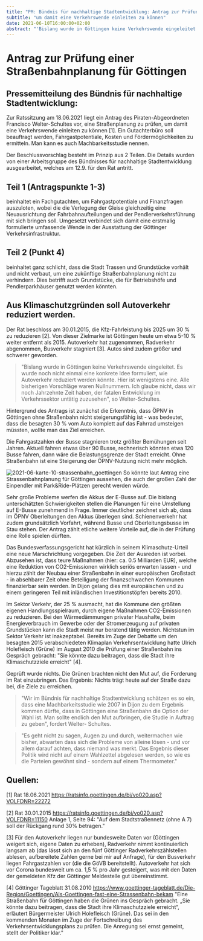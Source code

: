 ```yaml
---
title: "PM: Bündnis für nachhaltige Stadtentwicklung: Antrag zur Prüfung einer Straßenbahnplanung"
subtitle: "um damit eine Verkehrswende einleiten zu können"
date: 2021-06-10T16:00:00+02:00
abstract: "'Bislang wurde in Göttingen keine Verkehrswende eingeleitet. Es wurde noch nicht einmal eine konkrete Idee formuliert, wie Autoverkehr reduziert werden könnte. Hier ist wenigstens eine. Alle bisherigen Vorschläge waren Nullnummern. Ich glaube nicht, dass wir noch Jahrzehnte Zeit haben, der fatalen Entwicklung im Verkehrssektor untätig zuzusehen', so Welter-Schultes."
---
```


Antrag zur Prüfung einer Straßenbahnplanung für Göttingen
==============

Pressemitteilung des Bündnis für nachhaltige Stadtentwicklung: 
------------

Zur Ratssitzung am 18.06.2021 liegt ein Antrag des Piraten-Abgeordneten Francisco Welter-Schultes
vor, eine Straßenplanung zu prüfen, um damit eine Verkehrswende einleiten zu können [1]. Ein
Gutachterbüro soll beauftragt werden, Fahrgastpotentiale, Kosten und Fördermöglichkeiten zu
ermitteln. Man kann es auch Machbarkeitsstudie nennen.

Der Beschlussvorschlag besteht im Prinzip aus 2 Teilen. Die Details wurden von einer Arbeitsgruppe
des Bündnisses für nachhaltige Stadtentwicklung ausgearbeitet, welches am 12.9. für den Rat antritt.

Teil 1 (Antragspunkte 1-3) 
------------

beinhaltet ein Fachgutachten, um Fahrgastpotentiale und Finanzfragen
auszuloten, wobei die die Verlegung der Gleise gleichzeitig eine Neuausrichtung der
Fahrbahnaufteilungen und der Pendlerverkehrsführung mit sich bringen soll. Umgesetzt verbindet
sich damit eine erstmalig formulierte umfassende Wende in der Ausstattung der Göttinger
Verkehrsinfrastruktur.

Teil 2 (Punkt 4) 
------------

beinhaltet ganz schlicht, dass die Stadt Trassen und Grundstücke vorhält und nicht
verbaut, um eine zukünftige Straßenbahnplanung nicht zu verhindern. Dies betrifft auch Grundstücke,
die für Betriebshöfe und Pendlerparkhäuser genutzt werden könnten.

Aus Klimaschutzgründen soll Autoverkehr reduziert werden. 
------------

Der Rat beschloss am 30.01.2015, die
Kfz-Fahrleistung bis 2025 um 30 % zu reduzieren [2]. Von dieser Zielmarke ist Göttingen heute um
etwa 5-10 % weiter entfernt als 2015. Autoverkehr hat zugenommen, Radverkehr abgenommen,
Busverkehr stagniert [3]. Autos sind zudem größer und schwerer geworden.

> "Bislang wurde in Göttingen keine Verkehrswende eingeleitet. Es wurde noch nicht einmal eine
konkrete Idee formuliert, wie Autoverkehr reduziert werden könnte. Hier ist wenigstens eine. Alle
bisherigen Vorschläge waren Nullnummern. Ich glaube nicht, dass wir noch Jahrzehnte Zeit haben,
der fatalen Entwicklung im Verkehrssektor untätig zuzusehen", so Welter-Schultes.

Hintergrund des Antrags ist zunächst die Erkenntnis, dass ÖPNV in Göttingen ohne Straßenbahn
nicht steigerungsfähig ist - was bedeutet, dass die besagten 30 % vom Auto komplett auf das Fahrrad
umsteigen müssten, wollte man das Ziel erreichen.

Die Fahrgastzahlen der Busse stagnieren trotz größter Bemühungen seit Jahren. Aktuell fahren
etwas über 90 Busse, rechnerisch könnten etwa 120 Busse fahren, dann wäre die Belastungsgrenze
der Stadt erreicht. Ohne Straßenbahn ist eine Steigerung der ÖPNV-Nutzung nicht mehr möglich.

![2021-06-karte-10-strassenbahn_goettingen](/img/post/2021-06-karte-10-strassenbahn_goettingen.jpg)
So könnte laut Antrag eine Strassenbahnplanung für Göttingen aussehen, die
auch der großen Zahl der Einpendler mit Park&Ride-Plätzen gerecht werden
würde.

Sehr große Probleme werfen die Akkus der E-Busse auf. Die bislang unterschätzten Schwierigkeiten
stellen die Planungen für eine Umstellung auf E-Busse zunehmend in Frage. Immer deutlicher
zeichnet sich ab, dass im ÖPNV Oberleitungen den Akkus überlegen sind. Schienenverkehr hat
zudem grundsätzlich Vorfahrt, während Busse und Oberleitungsbusse im Stau stehen. Der Antrag
zählt etliche weitere Vorteile auf, die in der Prüfung eine Rolle spielen dürften.

Das Bundesverfassungsgericht hat kürzlich in seinem Klimaschutz-Urteil eine neue Marschrichtung
vorgegeben. Die Zeit der Ausreden ist vorbei. Abzusehen ist, dass teure Maßnahmen (hier: ca. 0.5
Milliarden EUR), welche eine Reduktion von CO2-Emissionen wirklich seriös erwarten lassen - und
hierzu zählt der Neubau einer Straßenbahn in einer europäischen Großstadt - in absehbarer Zeit
ohne Beteiligung der finanzschwachen Kommunen finanzierbar sein werden. In Dijon gelang dies mit
europäischen und zu einem geringeren Teil mit inländischen Investitionstöpfen bereits 2010.

Im Sektor Verkehr, der 25 % ausmacht, hat die Kommune den größten eigenen Handlungsspielraum,
durch eigene Maßnahmen CO2-Emissionen zu reduzieren. Bei den Wärmedämmungen privater
Haushalte, beim Energieverbrauch im Gewerbe oder der Stromerzeugung auf privaten Grundstücken
kann die Stadt meist nur beratend tätig werden. Nichtstun im Sektor Verkehr ist inakzeptabel.
Bereits im Zuge der Debatte um den besagten 2015 verabschiedeten Klimaplan Verkehrsentwicklung
hatte Ulrich Holefleisch (Grüne) im August 2010 die Prüfung einer Straßenbahn ins Gespräch
gebracht: "Sie könnte dazu beitragen, dass die Stadt ihre Klimaschutzziele erreicht" [4].

Geprüft wurde nichts. Die Grünen brachten nicht den Mut auf, die Forderung im Rat einzubringen.
Das Ergebnis: Nichts trägt heute auf der Straße dazu bei, die Ziele zu erreichen.

> "Wir im Bündnis für nachhaltige Stadtentwicklung schätzen es so ein, dass eine Machbarkeitsstudie
wie 2007 in Dijon zu dem Ergebnis kommen dürfte, dass in Göttingen eine Straßenbahn die Option
der Wahl ist. Man sollte endlich den Mut aufbringen, die Studie in Auftrag zu geben", fordert Welter-
Schultes.


> "Es geht nicht zu sagen, Augen zu und durch, weitermachen wie bisher, abwarten dass sich die
Probleme von alleine lösen - und vor allem darauf achten, dass niemand was merkt. Das Ergebnis
dieser Politik wird nicht auf einem Wahlzettel abgelesen werden, so wie es die Parteien gewöhnt sind - sondern auf einem Thermometer."

Quellen:
------------

[1] Rat 18.06.2021
https://ratsinfo.goettingen.de/bi/vo020.asp?VOLFDNR=22272

[2] Rat 30.01.2015
https://ratsinfo.goettingen.de/bi/vo020.asp?VOLFDNR=11150
Anlage 1, Seite 94: "Auf dem Stadtstraßennetz (ohne A 7) soll der Rückgang rund 30% betragen."

[3] Für den Autoverkehr liegen nur bundesweite Daten vor (Göttingen weigert sich, eigene Daten zu erheben),
Radverkehr nimmt kontinuierlich langsam ab (das lässt sich an den fünf Göttinger Radverkehrszählstellen
ablesen, aufbereitete Zahlen gerne bei mir auf Anfrage), für den Busverkehr liegen Fahrgastzahlen vor (die die
GöVB bereitstellt). Autoverkehr hat sich vor Corona bundesweit um ca. 1,5 % pro Jahr gesteigert, was mit den
Daten der gemeldeten Kfz der Göttinger Meldestelle gut übereinstimmt.

[4] Göttinger Tageblatt 31.08.2010
https://www.goettinger-tageblatt.de/Die-Region/Goettingen/Als-Goettingen-fast-eine-Strassenbahn-bekam
"Eine Straßenbahn für Göttingen haben die Grünen ins Gespräch gebracht. „Sie könnte dazu beitragen, dass
die Stadt ihre Klimaschutzziele erreicht“, erläutert Bürgermeister Ulrich Holefleisch (Grüne).
Das sei in den kommenden Monaten im Zuge der Fortschreibung des Verkehrsentwicklungsplans zu prüfen.
Die Anregung sei ernst gemeint, stellt der Politiker klar."


